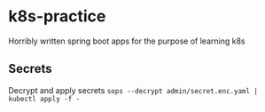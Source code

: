 # k8s-practice
Horribly written spring boot apps for the purpose of learning k8s

## Secrets
Decrypt and apply secrets
`sops --decrypt admin/secret.enc.yaml | kubectl apply -f -`
